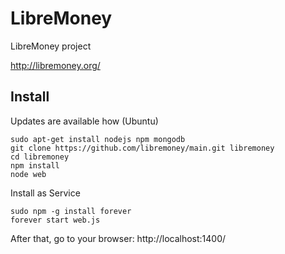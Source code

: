 LibreMoney
==========

LibreMoney project

<http://libremoney.org/>


Install
-------

Updates are available how (Ubuntu)

	sudo apt-get install nodejs npm mongodb
	git clone https://github.com/libremoney/main.git libremoney
	cd libremoney
	npm install
	node web

Install as Service

	sudo npm -g install forever
	forever start web.js

After that, go to your browser: http://localhost:1400/
